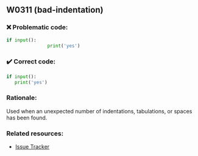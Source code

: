 ## W0311 (bad-indentation)

### :x: Problematic code:

```python
if input():
               print('yes')
```

### :heavy_check_mark: Correct code:

```python
if input():
   print('yes')
```

### Rationale:

Used when an unexpected number of indentations, tabulations, or spaces has
been found.

### Related resources:

- [Issue Tracker](https://github.com/PyCQA/pylint/issues?q=is%3Aissue+%22bad-indentation%22+OR+%22W0311%22)
